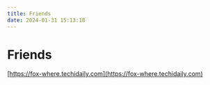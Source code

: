 ```yaml
---
title: Friends
date: 2024-01-31 15:13:18
---
```


# Friends

[https://fox-where.techidaily.com](https://fox-where.techidaily.com)